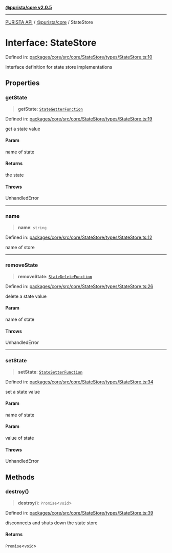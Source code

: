 [**@purista/core v2.0.5**](../README.md)

***

[PURISTA API](../../../packages.md) / [@purista/core](../README.md) / StateStore

# Interface: StateStore

Defined in: [packages/core/src/core/StateStore/types/StateStore.ts:10](https://github.com/puristajs/purista/blob/master/packages/core/src/core/StateStore/types/StateStore.ts#L10)

Interface definition for state store implementations

## Properties

### getState

> **getState**: [`StateGetterFunction`](../type-aliases/StateGetterFunction.md)

Defined in: [packages/core/src/core/StateStore/types/StateStore.ts:19](https://github.com/puristajs/purista/blob/master/packages/core/src/core/StateStore/types/StateStore.ts#L19)

get a state value

#### Param

name of state

#### Returns

the state

#### Throws

UnhandledError

***

### name

> **name**: `string`

Defined in: [packages/core/src/core/StateStore/types/StateStore.ts:12](https://github.com/puristajs/purista/blob/master/packages/core/src/core/StateStore/types/StateStore.ts#L12)

name of store

***

### removeState

> **removeState**: [`StateDeleteFunction`](../type-aliases/StateDeleteFunction.md)

Defined in: [packages/core/src/core/StateStore/types/StateStore.ts:26](https://github.com/puristajs/purista/blob/master/packages/core/src/core/StateStore/types/StateStore.ts#L26)

delete a state value

#### Param

name of state

#### Throws

UnhandledError

***

### setState

> **setState**: [`StateSetterFunction`](../type-aliases/StateSetterFunction.md)

Defined in: [packages/core/src/core/StateStore/types/StateStore.ts:34](https://github.com/puristajs/purista/blob/master/packages/core/src/core/StateStore/types/StateStore.ts#L34)

set a state value

#### Param

name of state

#### Param

value of state

#### Throws

UnhandledError

## Methods

### destroy()

> **destroy**(): `Promise`\<`void`\>

Defined in: [packages/core/src/core/StateStore/types/StateStore.ts:39](https://github.com/puristajs/purista/blob/master/packages/core/src/core/StateStore/types/StateStore.ts#L39)

disconnects and shuts down the state store

#### Returns

`Promise`\<`void`\>

